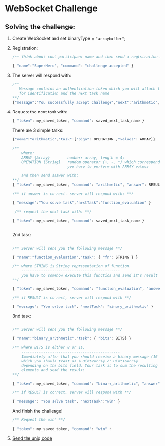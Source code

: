 # WebSocket Challenge

## Solving the challenge:

1. Create WebSocket and set binaryType = `"arraybuffer"`;
2. Registration:
   
   ```js
   /** Think about cool participant name and then send a registration message **/
   
   { "name":"SuperHero", "command": "challenge accepted" }
   ```
3. The server will respond with:
   
   ```js
   /** 
      Message contains an authentication token which you will attach to your messages 
      for identification and the next task name.
   **/
   {"message":"You successfully accept challenge","next":"arithmetic","token":"eae34860c6f507f2"}
   ```
   
4. Request the next task with:

   ```js
   { "token": my_saved_token, "command": saved_next_task_name }
   ```
   
   There are 3 simple tasks:
   
   ```js
   {"name":"arithmetic","task":{"sign": OPERATION ,"values": ARRAY}}
      
   /**
       where:
       ARRAY {Array}        numbers array, length = 4;
       OPERATION {String}   random operator (+, -, *) which corresponds to an arithmetic operation 
                            you have to perform with ARRAY values

       and then send answer with:
   **/  
   { "token": my_saved_token, "command": "arithmetic", "answer": RESULT }
   ```
   ```js 
   /** if answer is correct, server will respond with: **/
      
   { "message":"You solve task","nextTask":"function_evaluation" }
      
    /** request the next task with: **/
   
   { "token": my_saved_token, "command": saved_next_task_name }
      
    ```
    2nd task: 
    
   ```js
      
   /** Server will send you the following message **/
      
   { "name":"function_evaluation","task": { "fn": STRING } }
   
   /** where STRING is String representation of function.
       ---------------------------------------------
       you have to somehow execute this function and send it's result 
   **/
   
   { "token": my_saved_token, "command": "function_evaluation", "answer": RESULT }
   ```
   ```js 
   /** if RESULT is correct, server will respond with **/
   
   { "message": "You solve task", "nextTask": "binary_arithmetic" }
   
   ```
    3nd task: 
    
   ```js
      
   /** Server will send you the following message **/
      
   { "name":"binary_arithmetic","task": { "bits": BITS} }
   
   /** where BITS is either 8 or 16.
       ---------------------------------------------
       Immediately after that you should receive a binary message (16 bytes) 
       which you should treat as a Uint8Array or Uint16Array 
       depending on the bits field. Your task is to sum the resulting array's 
       elements and send the result: 
   **/
   
   { "token": my_saved_token, "command": "binary_arithmetic", "answer": RESULT }
   ```
   ```js 
   /** if RESULT is correct, server will respond with **/
   
   { "message": "You solve task", "nextTask":"win" }
   
   ```
   And finish the challenge!
   ```js
   /** Request the win! **/
      
   { "token": my_saved_token, "command": "win" }
   ```
   
  5. [Send the uniq code](https://goo.gl/zL4Tgi)
